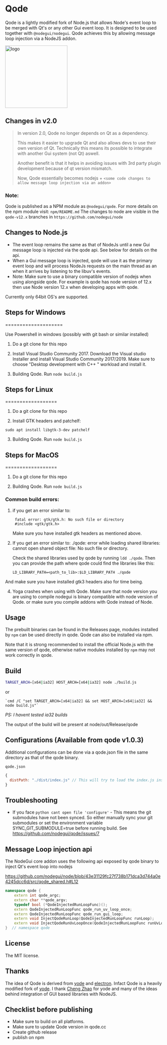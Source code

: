 # Qode

Qode is a lightly modified fork of Node.js that allows Node's event loop to be merged with Qt's or any other Gui event loop.
It is designed to be used together with `@nodegui/nodegui`. Qode achieves this by allowing message loop injection via a NodeJS addon.

<img alt="logo" src="https://github.com/nodegui/nodegui/raw/master/extras/logo/nodegui.png" height="200" />


## Changes in v2.0

> In version 2.0, Qode no longer depends on Qt as a dependency.
>
> This makes it easier to upgrade Qt and also allows devs to use their own version of Qt. Technically this means its possible to integrate with another Gui system (not Qt) aswell.
>
> Another benefit is that it helps in avoiding issues with 3rd party plugin development because of qt version mismatch.
>
> Now, Qode essentially becomes nodejs + `<some code changes to allow message loop injection via an addon>`


### Note:

Qode is published as a NPM module as `@nodegui/qode`.
For more details on the npm module visit: `npm/README.md`
The changes to node are visible in the `qode-v12.x` branches in `https://github.com/nodegui/node`

## Changes to Node.js

- The event loop remains the same as that of NodeJs until a new Gui message loop is injected via the qode api. See below for details on the api.
- When a Gui message loop is injected, qode will use it as the primary event loop and will process NodeJs requests on the main thread as an when it arrives by listening to the libuv's events.
- Note: Make sure to use a binary compatible version of nodejs when using alongside qode. For example is qode has node version of 12.x then use Node version 12.x when developing apps with qode.

Currently only 64bit OS's are supported.

## Steps for Windows

====================

Use Powershell in windows (possibly with git bash or similar installed)

1. Do a git clone for this repo

2. Install Visual Studio Community 2017. Download the Visual studio Installer and install Visual Studio Community 2017/2019. Make sure to choose "Desktop development with C++ " workload and install it.

3. Building Qode. Run `node build.js`

## Steps for Linux

==================

1. Do a git clone for this repo

2. Install GTK headers and patchelf:

```
sudo apt install libgtk-3-dev patchelf
```

3. Building Qode. Run `node build.js`

## Steps for MacOS

==================

1. Do a git clone for this repo

2. Building Qode. Run `node build.js`

### Common build errors:

1. if you get an error similar to:

   ```
    fatal error: gtk/gtk.h: No such file or directory
    #include <gtk/gtk.h>
   ```

   Make sure you have installed gtk headers as mentioned above.

2. If you get an error similar to:
   ./qode: error while loading shared libraries: cannot open shared object file: No such file or directory.

   Check the shared libraries used by qode by running `ldd ./qode`. Then you can provide the path where qode could find the libraries like this:

   `LD_LIBRARY_PATH=<path_to_lib>:$LD_LIBRARY_PATH ./qode`

And make sure you have installed gtk3 headers also for time being.

4. Yoga crashes when using with Qode. Make sure that node version you are using to compile nodegui is binary compatible with node version of Qode. or make sure you compile addons with Qode instead of Node.

## Usage

The prebuilt binaries can be found in the Releases page, modules installed by `npm` can be used directly in qode.
Qode can also be installed via npm.

Note that it is strong recommended to install the official Node.js with the
same version of qode, otherwise native modules installed by `npm` may not work
correctly in qode.

## Build

```bash
TARGET_ARCH=[x64|ia32] HOST_ARCH=[x64|ia32] node ./build.js
```

or

```
`cmd /C "set TARGET_ARCH=[x64|ia32] && set HOST_ARCH=[x64|ia32] && node build.js"`
```

_PS: I havent tested ia32 builds_

The output of the build will be present at node/out/Release/qode 

## Configurations (Available from qode v1.0.3)

Additional configurations can be done via a qode.json file in the same directory as that of the qode binary.

`qode.json`

```javascript
{
  distPath: "./dist/index.js" // This will try to load the index.js inside dist folder when qode.exe is run.
}
```

## Troubleshooting

- If you face `python cant open file 'configure'` - This means the git submodules have not been synced. So either manually sync your git submodules or set the environment variable SYNC_GIT_SUBMODULE=true before running build. See https://github.com/nodegui/qode/issues/7

## Message Loop injection api

The NodeGui core addon uses the following api exposed by qode binary to inject Qt's event loop into nodejs

https://github.com/nodegui/node/blob/43e31129fc27f738b171dca3d744a0e4245dcc6d/src/qode_shared.h#L12

```c++
namespace qode {
    extern int qode_argc;
    extern char **qode_argv;
    typedef bool (*QodeInjectedRunLoopFunc)();
    extern QodeInjectedRunLoopFunc qode_run_uv_loop_once;
    extern QodeInjectedRunLoopFunc qode_run_gui_loop;
    extern void InjectQodeRunLoop(QodeInjectedRunLoopFunc runLoop);
    extern void InjectQodeRunUvLoopOnce(QodeInjectedRunLoopFunc runUvLoopOnce);
}  // namespace qode
```

## License

The MIT license.

## Thanks

The idea of Qode is derived from [yode][yode] and [electron](https://github.com/electron/electron/). Infact Qode is a heavily modified fork of [yode][yode]. I thank [Cheng Zhao](https://github.com/zcbenz) for yode and many of the ideas behind integration of GUI based libraries with NodeJS.

[yode]: https://github.com/yue/yode

## Checklist before publishing

- Make sure to build on all platforms.
- Make sure to update Qode version in qode.cc
- Create github release
- publish on npm
